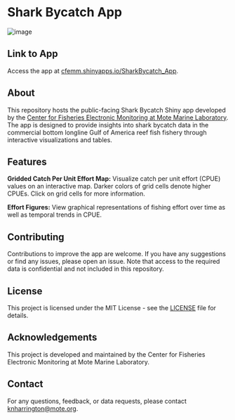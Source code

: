 # Shark Bycatch App

![image](https://github.com/user-attachments/assets/a6538add-bd94-4510-b600-ae97e39fb0df)

## Link to App
Access the app at [cfemm.shinyapps.io/SharkBycatch_App](cfemm.shinyapps.io/SharkBycatch_App).

## About
This repository hosts the public-facing Shark Bycatch Shiny app developed by the [Center for Fisheries Electronic Monitoring at Mote Marine Laboratory](https://mote.org/cfemm). The app is designed to provide insights into shark bycatch data in the commercial bottom longline Gulf of America reef fish fishery through interactive visualizations and tables.

## Features
**Gridded Catch Per Unit Effort Map:** Visualize catch per unit effort (CPUE) values on an interactive map. Darker colors of grid cells denote higher CPUEs. Click on grid cells for more information.

**Effort Figures:** View graphical representations of fishing effort over time as well as temporal trends in CPUE.

## Contributing
Contributions to improve the app are welcome. If you have any suggestions or find any issues, please open an issue. Note that access to the required data is confidential and not included in this repository. 

## License
This project is licensed under the MIT License - see the [LICENSE](LICENSE) file for details.

## Acknowledgements
This project is developed and maintained by the Center for Fisheries Electronic Monitoring at Mote Marine Laboratory.

## Contact
For any questions, feedback, or data requests, please contact knharrington@mote.org.
